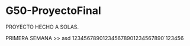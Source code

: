 # G50-ProyectoFinal
PROYECTO HECHO A SOLAS.

PRIMERA SEMANA >>
asd
123456789012345678901234567890`123456